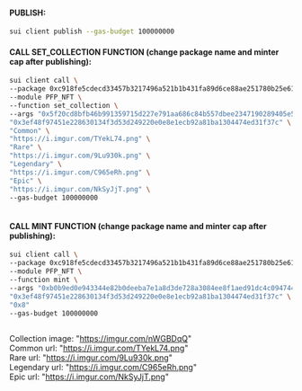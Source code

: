 #### PUBLISH:
```bash
sui client publish --gas-budget 100000000
```

#### CALL SET_COLLECTION FUNCTION (change package name and minter cap after publishing):
```bash
sui client call \
--package 0xc918fe5cdecd33457b3217496a521b1b431fa89d6ce88ae251780b25e617bb01 \
--module PFP_NFT \
--function set_collection \
--args "0x5f20cd8bfb46b991359715d227e791aa686c84b557dbee2347190289405e5247" \
"0x3ef48f97451e228630134f3d53d249220e0e8e1ecb92a81ba1304474ed31f37c" \
"Common" \
"https://i.imgur.com/TYekL74.png" \
"Rare" \
"https://i.imgur.com/9Lu930k.png" \
"Legendary" \
"https://i.imgur.com/C965eRh.png" \
"Epic" \
"https://i.imgur.com/NkSyJjT.png" \
--gas-budget 100000000
 
```

#### CALL MINT FUNCTION (change package name and minter cap after publishing):
```bash
sui client call \
--package 0xc918fe5cdecd33457b3217496a521b1b431fa89d6ce88ae251780b25e617bb01 \
--module PFP_NFT \
--function mint \
--args "0xb0b9ed0e943344e82b0deeba7e1a8d3de728a3084ee8f1aed91dc4c094744eb6" \
"0x3ef48f97451e228630134f3d53d249220e0e8e1ecb92a81ba1304474ed31f37c" \
"0x8"
--gas-budget 100000000
 
```


Collection image:   "https://imgur.com/nWGBDqQ" \
Common url:         "https://i.imgur.com/TYekL74.png" \
Rare url:           "https://i.imgur.com/9Lu930k.png" \
Legendary url:      "https://i.imgur.com/C965eRh.png" \
Epic url:           "https://i.imgur.com/NkSyJjT.png"


 
